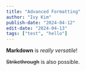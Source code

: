 ```yaml
---
title: "Advanced Formatting"
author: "Ivy Kim"
publish-date: "2024-04-12"
edit-date: "2024-04-13"
tags: ["test", "hello"]
---
```


**Markdown** is *really* _versatile_!

~~Strikethrough~~ is also possible.
